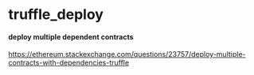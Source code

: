 # truffle_deploy

#### deploy multiple dependent contracts
https://ethereum.stackexchange.com/questions/23757/deploy-multiple-contracts-with-dependencies-truffle
